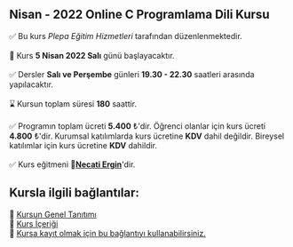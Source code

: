 ## Nisan - 2022 Online C Programlama Dili Kursu

✅ Bu kurs _Plepa Eğitim Hizmetleri_ tarafından düzenlenmektedir.<br><br>
&#128197; Kurs __5 Nisan 2022 Salı__ günü başlayacaktır.<br><br>
✅ Dersler __Salı ve Perşembe__ günleri __19.30 - 22.30__ saatleri arasında yapılacaktır.<br><br>
⌛ Kursun toplam süresi __180__ saattir.<br><br>
✅ Programın toplam ücreti **5.400** &#8378;'dir. Öğrenci olanlar için kurs ücreti **4.800** &#8378;'dir. 
Kurumsal katılımlarda kurs ücretine **KDV** dahil değildir. Bireysel katılımlar için kurs ücretine **KDV** dahildir.<br><br>
✅ Kurs eğitmeni **&#128279;[Necati Ergin](https://www.linkedin.com/in/necati-ergin-045768176/)**'dir.



## Kursla ilgili bağlantılar:
&#128279; [Kursun Genel Tanıtımı](https://github.com/necatiergin/Online-C-Programlama-Dili-Kursu/blob/master/kursun_tanitimi.md)<br>
&#128279; [Kurs İçeriği](https://github.com/necatiergin/kurs_programlari/blob/main/c_programlama_dili.md)<br>
&#128279; [Kursa kayıt olmak için bu bağlantıyı kullanabilirsiniz.](https://us02web.zoom.us/meeting/register/tZIqcemhrDssGNDbC9cNIgIWCZzFKaYfALX5)
